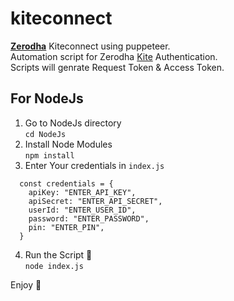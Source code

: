 # kiteconnect
**[Zerodha](https://zerodha.com/)** Kiteconnect using puppeteer.<br/>
Automation script for Zerodha [Kite](https://kite.zerodha.com/) Authentication.<br/>
Scripts will genrate Request Token & Access Token.

## For NodeJs

1. Go to NodeJs directory <br/>
```cd NodeJs```
2. Install Node Modules <br/>
```npm install```
3. Enter Your credentials in ```index.js``` <br/>
```
  const credentials = {
    apiKey: "ENTER_API_KEY",
    apiSecret: "ENTER_API_SECRET",
    userId: "ENTER_USER_ID",
    password: "ENTER_PASSWORD",
    pin: "ENTER_PIN",
  }
```
4. Run the Script 🚀 </br>
```node index.js```

Enjoy 🥳 
